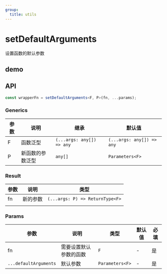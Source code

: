 ```yaml
---
group:
  title: utils
---
```


# setDefaultArguments

设置函数的默认参数

## demo

<code src="./Demo/index.tsx"></code>

## API

```typescript
const wrapperFn = setDefaultArguments<F, P>(fn, ...params);
```

### Generics

| **参数** | **说明**         | **继承**                  | **默认值**                |
| -------- | ---------------- | ------------------------- | ------------------------- |
| F        | 函数泛型         | `(...args: any[]) => any` | `(...args: any[]) => any` |
| P        | 新函数的参数泛型 | `any[]`                   | `Parameters<F>`           |

### Result

| **参数** | **说明** | **类型**                        |
| -------- | -------- | ------------------------------- |
| fn       | 新的参数 | `(...args: P) => ReturnType<F>` |
|          |          |                                 |

### Params

| **参数**              | **说明**               | **类型**        | **默认值** | 必填 |
| --------------------- | ---------------------- | --------------- | ---------- | ---- |
| fn                    | 需要设置默认参数的函数 | `F`             | -          | 是   |
| `...defaultArguments` | 默认参数               | `Parameters<F>` | -          | 是   |

